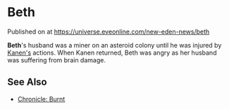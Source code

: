 # Beth
Published on  at https://universe.eveonline.com/new-eden-news/beth

**Beth**'s husband was a miner on an asteroid colony until he was injured by [Kanen's](wXpo85likhloVeT2gUtKy) actions. When Kanen returned, Beth was angry as her husband was suffering from brain damage.

See Also
--------

-   [Chronicle: Burnt](3nEcvroEYeE8XdqX78Rz0A)
